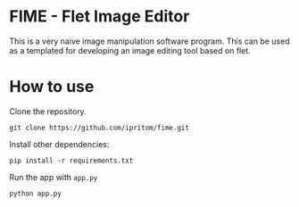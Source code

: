 # FIME - Flet Image Editor
This is a very naive image manipulation software program. This can be used as a templated for developing an image editing tool based on flet.
# How to use 
Clone the repository.
```
git clone https://github.com/ipritom/fime.git
```

Install other dependencies:
```
pip install -r requirements.txt
```

Run the app with `app.py`
```
python app.py
```